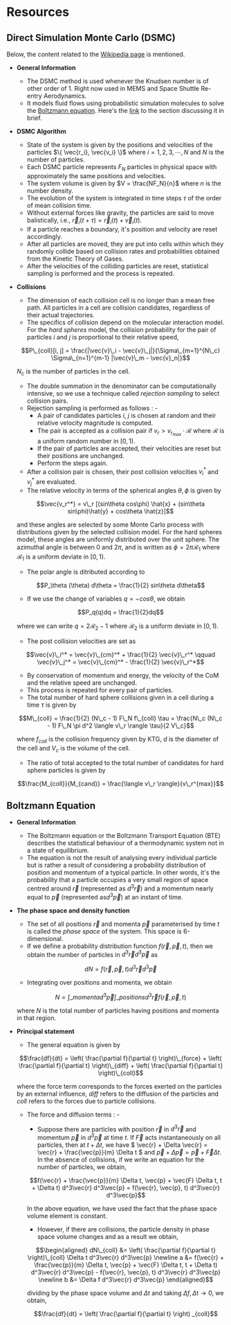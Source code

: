 # Resources

## Direct Simulation Monte Carlo (DSMC)

Below, the content related to the [Wikipedia page](https://en.wikipedia.org/wiki/Direct_simulation_Monte_Carlo) is mentioned.

- **General Information**
	- The DSMC method is used whenever the Knudsen number is of other order of 1. Right now used in MEMS and Space Shuttle Re-entry Aerodynamics.
	- It models fluid flows using probabilistic simulation molecules to solve the [Boltzmann equation](https://en.wikipedia.org/wiki/Boltzmann_equation). Here's the [link](#boltzmann-equation) to the section discussing it in brief.
- **DSMC Algorithm**
	- State of the system is given by the positions and velocities of the particles $\{ \vec{r_i}, \vec{v_i} \}$ where $i = 1, 2, 3, \cdots, N$ and $N$ is the number of particles.
	- Each DSMC particle represents $F_N$ particles in physical space with approximately the same positions and velocities.
	- The system volume is given by $V = \frac{NF_N}{n}$ where $n$ is the number density.
	- The evolution of the system is integrated in time steps $\tau$ of the order of mean collision time.
	- Without external forces like gravity, the particles are said to move balistically, i.e., $\vec{r}_i(t + \tau) = \vec{r}_i(t) + \vec{v}_i(t)$.
	- If a particle reaches a boundary, it's position and velocity are reset accordingly.
	- After all particles are moved, they are put into cells within which they randomly collide based on collision rates and probabilities obtained from the Kinetic Theory of Gases.
	- After the velocities of the colliding particles are reset, statistical sampling is performed and the process is repeated.
- **Collisions**
	- The dimension of each collision cell is no longer than a mean free path. All particles in a cell are collision candidates, regardless of their actual trajectories.
	- The specifics of collision depend on the molecular interaction model. For the _hard spheres_ model, the collision probability for the pair of particles $i$ and $j$ is proportional to their relative speed,
	
	$$P\_{coll}[i, j] = \frac{|\vec{v}\_i - \vec{v}\_j|}{\Sigma\_{m=1}^{N\_c} \Sigma\_{n=1}^{m-1} |\vec{v}\_m - \vec{v}_n|}$$
	
	$N_c$ is the number of particles in the cell.
	- The double summation in the denominator can be computationally intensive, so we use a technique called _rejection sampling_ to select collision pairs.
	- Rejection sampling is performed as follows : -
		- A pair of candidates particles $i$, $j$ is chosen at random and their relative velocity magnitude is computed.
		- The pair is accepted as a collision pair if $v_r > v_{r_{max}} \cdot \mathcal{R}$ where $\mathcal{R}$ is a uniform random number in $[0,1)$.
		- If the pair of particles are accepted, their velocities are reset but their positions are unchanged.
		- Perform the steps again.
	- After a collision pair is chosen, their post collision velocities $` v_i^* `$ and $` v_j^* `$ are evaluated.
	- The relative velocity in terms of the spherical angles $\theta, \phi$ is given by
	
	$$\vec{v_r^*} = v\_r [(sin\theta cos\phi) \hat{x} + (sin\theta sin\phi)\hat{y} + cos\theta \hat{z}]$$
	
	and these angles are selected by some Monte Carlo process with distributions given by the selected collision model. For the hard spheres model, these angles are uniformly distributed over the unit sphere. The azimuthal angle is between $0$ and $2\pi$, and is written as $` \phi = 2\pi \mathcal{R}_1 `$ where $` \mathcal{R}_1 `$ is a uniform deviate in $[0,1)$.
	- The polar angle is ditributed according to 
	
	$$P_\theta (\theta) d\theta = \frac{1}{2} sin\theta d\theta$$
	
	- If we use the change of variables $q = -cos\theta$, we obtain
	
	$$P_q(q)dq = \frac{1}{2}dq$$
	
	where we can write $` q = 2 \mathcal{R}_2 - 1 `$ where $` \mathcal{R}_2 `$ is a uniform deviate in $` [0,1) `$.
	- The post collision velocities are set as
	
	$$\vec{v}\_i^* = \vec{v}\_{cm}^* + \frac{1}{2} \vec{v}\_r^* \qquad \vec{v}\_j^* = \vec{v}\_{cm}^* - \frac{1}{2} \vec{v}\_r^*$$
	
	- By conservation of momentum and energy, the velocity of the CoM and the relative speed are unchanged.
	- This process is repeated for every pair of particles.
	- The total number of hard sphere collisions given in a cell during a time $` \tau `$ is given by
	
	$$M\_{coll} = \frac{1}{2} (N\_c - 1) F\_N f\_{coll} \tau = \frac{N\_c (N\_c - 1) F\_N \pi d^2 \langle v\_r \rangle \tau}{2 V\_c}$$
	
	where $` f_{coll}`$ is the collision frequency given by KTG, $` d `$ is the diameter of the cell and $` V_c `$ is the volume of the cell.
	- The ratio of total accepted to the total number of candidates for hard sphere particles is given by 
	
	$$\frac{M_{coll}}{M_{cand}} = \frac{\langle v\_r \rangle}{v\_r^{max}}$$
	
## Boltzmann Equation

- **General Information**
	- The Boltzmann equation or the Boltzmann Transport Equation (BTE) describes the statistical behaviour of a thermodynamic system not in a state of equilibrium.
	- The equation is not the result of analysing every individual particle but is rather a result of considering a probability distribution of position and momentum of a typical particle. In other words, it's the probability that a particle occupies a very small region of space centred around $` \vec{r} `$ (represented as $` d^3\vec{r} `$) and a momentum nearly equal to $` \vec{p} `$ (represented as$` d^3\vec{p} `$) at an instant of time.
- **The phase space and density function**
	- The set of all positions $` \vec{r} `$ and momenta $` \vec{p} `$ parameterised by time $t$ is called the _phase space_ of the system. This space is 6-dimensional.
	- If we define a probability distribution function $` f(\vec{r}, \vec{p}, t) `$, then we obtain the number of particles in $` d^3 \vec{r} d^3 \vec{p} `$ as 
	
	$$dN = f(\vec{r}, \vec{p}, t) d^3 \vec{r} d^3 \vec{p}$$
	
	- Integrating over positions and momenta, we obtain
	
	$$N = \int\_{momenta} d^3 \vec{p} \int\_{positions} d^3 \vec{r} f(\vec{r}, \vec{p}, t)$$
	
	where $N$ is the total number of particles having positions and momenta in that region.
- **Principal statement**
	- The general equation is given by
	
	$$\frac{df}{dt} = \left( \frac{\partial f}{\partial t} \right)\_{force} + \left( \frac{\partial f}{\partial t} \right)\_{diff} + \left( \frac{\partial f}{\partial t} \right)\_{coll}$$
	
	where the force term corresponds to the forces exerted on the particles by an external influence, _diff_ refers to the diffusion of the particles and _coll_ refers to the forces due to particle collisions.
	- The force and diffusion terms : -
		- Suppose there are particles with position $` \vec{r} `$ in $` d^3 \vec{r} `$ and momentum $` \vec{p} `$ in $` d^3 \vec{p} `$ at time $` t `$. If $\vec{F}$ acts instantaneously on all particles, then at $` t + \Delta t `$, we have $` \vec{r} + \Delta \vec{r} = \vec{r} + \frac{\vec{p}}{m} \Delta t `$ and $` \vec{p} + \Delta \vec{p} = \vec{p} + \vec{F} \Delta t `$. In the absence of collisions, if we write an equation for the number of particles, we obtain,
		
		$$f(\vec{r} + \frac{\vec{p}}{m} \Delta t, \vec{p} + \vec{F} \Delta t, t + \Delta t) d^3\vec{r} d^3\vec{p} = f(\vec{r}, \vec{p}, t) d^3\vec{r} d^3\vec{p}$$
		
		In the above equation, we have used the fact that the phase space volume element is constant.
		
		- However, if there are collisions, the particle density in phase space volume changes and as a result we obtain,
		
		$$\begin{aligned} dN\_{coll} &= \left( \frac{\partial f}{\partial t} \right)\_{coll} \Delta t d^3\vec{r} d^3\vec{p} \newline a &= f(\vec{r} + \frac{\vec{p}}{m} \Delta t, \vec{p} + \vec{F} \Delta t, t + \Delta t) d^3\vec{r} d^3\vec{p} - f(\vec{r}, \vec{p}, t) d^3\vec{r} d^3\vec{p} \newline b &= \Delta f d^3\vec{r} d^3\vec{p} \end{aligned}$$
		
		dividing by the phase space volume and $` \Delta t `$ and taking $` \Delta f, \Delta t \to 0 `$, we obtain,
		
		$$\frac{df}{dt} = \left( \frac{\partial f}{\partial t} \right) _{coll}$$
